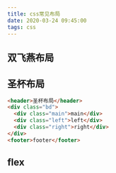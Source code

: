 ```yaml
---
title: css常见布局
date: 2020-03-24 09:45:00
tags: css
---
```


## 双飞燕布局

## 圣杯布局

``` html
<header>圣杯布局</header>
<div class="bd">
  <div class="main">main</div>
  <div class="left">left</div>
  <div class="right">right</div>
</div>
<footer>footer</footer>
```

## flex
